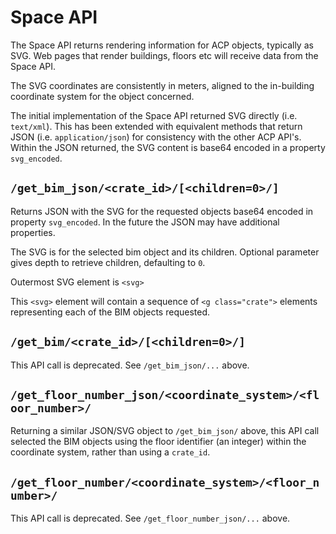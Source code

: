 # Space API

The Space API returns rendering information for ACP objects, typically as SVG. Web pages that render buildings, floors etc will
receive data from the Space API.

The SVG coordinates are consistently in meters, aligned to the in-building coordinate system for the object concerned.

The initial implementation of the Space API returned SVG directly (i.e. `text/xml`). This has been extended with
equivalent methods that return JSON (i.e. `application/json`) for consistency with the other ACP API's. Within the
JSON returned, the SVG content is base64 encoded in a property `svg_encoded`.


## `/get_bim_json/<crate_id>/[<children=0>/]`

Returns JSON with the SVG for the requested objects base64 encoded in property `svg_encoded`.
In the future the JSON may have additional properties.

The SVG is for the selected bim object and its children. Optional parameter gives depth to retrieve children, defaulting
to `0`.

Outermost SVG element is `<svg>`

This `<svg>` element will contain a sequence of `<g class="crate">` elements representing each of the BIM objects
requested.

## `/get_bim/<crate_id>/[<children=0>/]`

This API call is deprecated. See `/get_bim_json/...` above.

## `/get_floor_number_json/<coordinate_system>/<floor_number>/`

Returning a similar JSON/SVG object to `/get_bim_json/` above, this API call selected the BIM objects using the floor
identifier (an integer) within the coordinate system, rather than using a `crate_id`.

## `/get_floor_number/<coordinate_system>/<floor_number>/`

This API call is deprecated. See `/get_floor_number_json/...` above.
